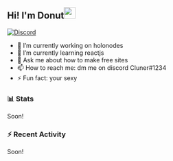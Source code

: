 ## Hi! I'm Donut<img src="https://cdn.discordapp.com/attachments/380085492730953728/888778165814693918/wave.gif" width="27px">

[![Discord](https://discord.c99.nl/widget/theme-1/380085492730953728.png)](https://discord.com/users/380085492730953728)
- :telescope: I’m currently working on holonodes
- :seedling: I’m currently learning reactjs
- :speech_balloon: Ask me about how to make free sites
- :mailbox: How to reach me: dm me on discord Cluner#1234
- :zap: Fun fact: your sexy


### :bar_chart: Stats

<!--START_SECTION:waka-->
Soon!
<!--END_SECTION:waka-->

### :zap: Recent Activity
<!--START_SECTION:activity-->
Soon!
<!--END_SECTION:activity-->
